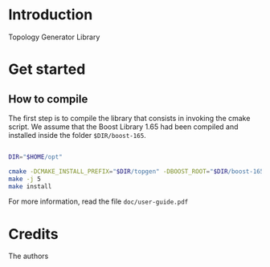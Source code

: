 Introduction
============

Topology Generator Library

Get started
===========

How to compile
--------------

The first step is to compile the library that consists in invoking the cmake script. We assume that the Boost Library 1.65 had been compiled and installed inside the folder `$DIR/boost-165`.

```bash

DIR="$HOME/opt"

cmake -DCMAKE_INSTALL_PREFIX="$DIR/topgen" -DBOOST_ROOT="$DIR/boost-165" -DCMAKE_BUILD_TYPE=Debug .
make -j 5
make install
```
For more information, read the file `doc/user-guide.pdf`

Credits
=======

The authors
